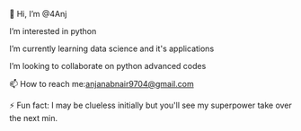 👋 Hi, I’m @4Anj

I’m interested in python

I’m currently learning data science and it's applications

I’m looking to collaborate on python advanced codes

📫 How to reach me:anjanabnair9704@gmail.com

⚡ Fun fact: I may be clueless initially but you'll see my superpower take over the next min.

<!--
**4Anj/4Anj** is a ✨ _special_ ✨ repository because its `README.md` (this file) appears on your GitHub profile.

Here are some ideas to get you started:

- 🔭 I’m currently working on ...
- 🌱 I’m currently learning ...
- 👯 I’m looking to collaborate on ...
- 🤔 I’m looking for help with ...
- 💬 Ask me about ...
- 📫 How to reach me: ...
- 😄 Pronouns: ...
- ⚡ Fun fact: ...
-->
